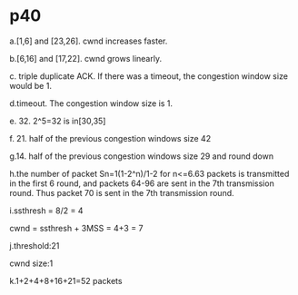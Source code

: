 # p40
a.[1,6] and [23,26]. cwnd increases faster.  

b.[6,16] and [17,22]. cwnd grows linearly.  

c. triple duplicate ACK.  If there was a timeout, the congestion window size would be 1.   

d.timeout. The congestion window size is 1.  

e. 32. 2^5=32 is in[30,35]  

f. 21. half of the previous congestion windows size 42  

g.14. half of the previous congestion windows size 29 and round down  

h.the number of packet Sn=1(1-2^n)/1-2 for n<=6.63 packets is transmitted in the first 6 round, and packets 64-96 are sent in the 7th transmission round. Thus packet 70 is sent in the 7th transmission round.  

i.ssthresh = 8/2 = 4  

cwnd = ssthresh + 3MSS = 4+3 = 7  

j.threshold:21  

cwnd size:1  

k.1+2+4+8+16+21=52 packets
